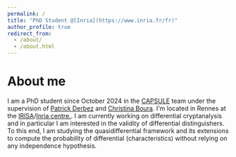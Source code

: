 ```yaml
---
permalink: /
title: "PhD Student @[Inria](https://www.inria.fr/fr)"
author_profile: true
redirect_from: 
  - /about/
  - /about.html
---
```

# About me
I am a PhD student since October 2024 in the [CAPSULE](https://team.inria.fr/capsule/) team under the supervision
of [Patrick Derbez](https://people.irisa.fr/Patrick.Derbez/) and [Christina Boura](https://christinaboura.wordpress.com/). I'm located in Rennes at the [IRISA](https://www.irisa.fr/)/[Inria centre.](https://www.inria.fr/fr/centre-inria-universite-rennes).
I am currently working on differential cryptanalysis and in particular I am 
interested in the validity of differential distinguishers. To this end, I am studying
the quasidifferential framework and its extensions to compute the probability of differential
(characteristics) without relying on any independence hypothesis. 